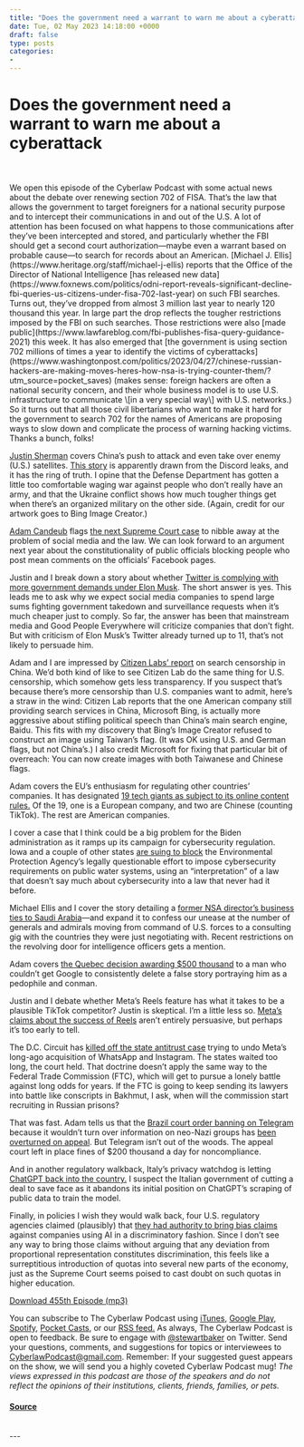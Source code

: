 ```yaml
---
title: "Does the government need a warrant to warn me about a cyberattack"
date: Tue, 02 May 2023 14:18:00 +0000
draft: false
type: posts
categories: 
- 
---
```

# Does the government need a warrant to warn me about a cyberattack

<br/>

<br/>
We open this episode of the Cyberlaw Podcast with some actual news about the debate over renewing section 702 of FISA. That’s the law that allows the government to target foreigners for a national security purpose and to intercept their communications in and out of the U.S. A lot of attention has been focused on what happens to those communications after they’ve been intercepted and stored, and particularly whether the FBI should get a second court authorization—maybe even a warrant based on probable cause—to search for records about an American. [Michael J. Ellis](https://www.heritage.org/staff/michael-j-ellis) reports that the Office of the Director of National Intelligence [has released new data](https://www.foxnews.com/politics/odni-report-reveals-significant-decline-fbi-queries-us-citizens-under-fisa-702-last-year) on such FBI searches. Turns out, they’ve dropped from almost 3 million last year to nearly 120 thousand this year. In large part the drop reflects the tougher restrictions imposed by the FBI on such searches. Those restrictions were also [made public](https://www.lawfareblog.com/fbi-publishes-fisa-query-guidance-2021) this week. It has also emerged that [the government is using section 702 millions of times a year to identify the victims of cyberattacks](https://www.washingtonpost.com/politics/2023/04/27/chinese-russian-hackers-are-making-moves-heres-how-nsa-is-trying-counter-them/?utm_source=pocket_saves) (makes sense: foreign hackers are often a national security concern, and their whole business model is to use U.S. infrastructure to communicate \[in a very special way\] with U.S. networks.) So it turns out that all those civil libertarians who want to make it hard for the government to search 702 for the names of Americans are proposing ways to slow down and complicate the process of warning hacking victims. Thanks a bunch, folks!

[Justin Sherman](https://www.globalcyberstrategies.com/#:~:text=Global%20Cyber%20Strategies%20is%20a%20Washington%2C%20DC-based%20research,Project%20Strategizing%205%20Communications%20Planning%206%20Expert%20Network) covers China’s push to attack and even take over enemy (U.S.) satellites. [This story](https://arstechnica.com/information-technology/2023/04/china-building-cyberweapons-to-hijack-enemy-satellites-says-us-leak/?comments=1&comments-page=1&utm_source=pocket_saves) is apparently drawn from the Discord leaks, and it has the ring of truth. I opine that the Defense Department has gotten a little too comfortable waging war against people who don’t really have an army, and that the Ukraine conflict shows how much tougher things get when there’s an organized military on the other side. (Again, credit for our artwork goes to Bing Image Creator.)

[Adam Candeub](https://www.law.msu.edu/faculty_staff/profile.php?prof=370) flags [the next Supreme Court case](https://www.reuters.com/legal/us-supreme-court-decide-if-public-officials-can-block-critics-social-media-2023-04-24/) to nibble away at the problem of social media and the law. We can look forward to an argument next year about the constitutionality of public officials blocking people who post mean comments on the officials’ Facebook pages. 

Justin and I break down a story about whether [Twitter is complying with more government demands under Elon Musk](https://restofworld.org/2023/elon-musk-twitter-government-orders/). The short answer is yes. This leads me to ask why we expect social media companies to spend large sums fighting government takedown and surveillance requests when it’s much cheaper just to comply. So far, the answer has been that mainstream media and Good People Everywhere will criticize companies that don’t fight. But with criticism of Elon Musk’s Twitter already turned up to 11, that’s not likely to persuade him.

Adam and I are impressed by [Citizen Labs’ report](https://urldefense.com/v3/__https:/citizenlab.ca/2023/04/a-comparison-of-search-censorship-in-china/__;!!ApXA7kLm!0nFDLc2vXSxIUk5XVx6KCo6O3ACaPWzcJaAgrn02Z7K9trEReUi4j1aCGOz15JLh61FPbI-S0gQF98OVHjMP$) on search censorship in China. We’d both kind of like to see Citizen Lab do the same thing for U.S. censorship, which somehow gets less transparency. If you suspect that’s because there’s more censorship than U.S. companies want to admit, here’s a straw in the wind: Citizen Lab reports that the one American company still providing search services in China, Microsoft Bing, is actually more aggressive about stifling political speech than China’s main search engine, Baidu. This fits with my discovery that Bing’s Image Creator refused to construct an image using Taiwan’s flag. (It was OK using U.S. and German flags, but not China’s.) I also credit Microsoft for fixing that particular bit of overreach: You can now create images with both Taiwanese and Chinese flags. 

Adam covers the EU’s enthusiasm for regulating other countries’ companies. It has designated [19 tech giants as subject to its online content rules.](https://www.reuters.com/technology/google-amazon-meta-microsoft-15-others-subject-eu-content-rules-2023-04-25/) Of the 19, one is a European company, and two are Chinese (counting TikTok). The rest are American companies. 

I cover a case that I think could be a big problem for the Biden administration as it ramps up its campaign for cybersecurity regulation. Iowa and a couple of other states [are suing to block](https://www.iowaattorneygeneral.gov/newsroom/attorney-general-bird-sues-biden-administration-over-new-cybersecurity-regulations-for-public-water?utm_source=pocket_saves) the Environmental Protection Agency’s legally questionable effort to impose cybersecurity requirements on public water systems, using an “interpretation” of a law that doesn’t say much about cybersecurity into a law that never had it before.

Michael Ellis and I cover the story detailing a [former NSA director’s business ties to Saudi Arabia](https://archive.is/SeQRV)—and expand it to confess our unease at the number of generals and admirals moving from command of U.S. forces to a consulting gig with the countries they were just negotiating with. Recent restrictions on the revolving door for intelligence officers gets a mention.

Adam covers [the Quebec decision awarding $500 thousand](https://arstechnica.com/tech-policy/2023/04/man-battling-google-wins-500k-for-search-result-links-calling-him-a-pedophile/?utm_source=pocket_saves) to a man who couldn’t get Google to consistently delete a false story portraying him as a pedophile and conman.

Justin and I debate whether Meta’s Reels feature has what it takes to be a plausible TikTok competitor? Justin is skeptical. I’m a little less so. [Meta’s claims about the success of Reels](https://techcrunch.com/2023/04/26/meta-says-time-spent-on-instagram-grew-24-thanks-to-tiktok-style-ai-reel-recommendations/) aren’t entirely persuasive, but perhaps it’s too early to tell.

The D.C. Circuit has [killed off the state antitrust case](https://www.law360.com/technology/articles/1601782?nl_pk=8a4ebbfd-6806-4594-bba0-c159fe215eff&nlaidx=0&nlsidx=0&read_more=1&utm_source=pocket_saves) trying to undo Meta’s long-ago acquisition of WhatsApp and Instagram. The states waited too long, the court held. That doctrine doesn’t apply the same way to the Federal Trade Commission (FTC), which will get to pursue a lonely battle against long odds for years. If the FTC is going to keep sending its lawyers into battle like conscripts in Bakhmut, I ask, when will the commission start recruiting in Russian prisons?

That was fast. Adam tells us that the [Brazil court order banning on Telegram](https://www.bloomberg.com/news/articles/2023-04-26/brazil-court-orders-ban-on-telegram-over-neo-nazi-content?leadSource=uverify%20wall) because it wouldn’t turn over information on neo-Nazi groups has [been overturned on appeal](https://www.reuters.com/technology/brazil-court-lifts-telegram-suspension-not-complying-with-order-neo-nazi-groups-2023-04-29/?utm_source=pocket_saves). But Telegram isn’t out of the woods. The appeal court left in place fines of $200 thousand a day for noncompliance.   

And in another regulatory walkback, Italy’s privacy watchdog is letting [ChatGPT back into the country.](https://apnews.com/article/chatgpt-openai-data-privacy-italy-b9ab3d12f2b2cfe493237fd2b9675e21) I suspect the Italian government of cutting a deal to save face as it abandons its initial position on ChatGPT’s scraping of public data to train the model.

Finally, in policies I wish they would walk back, four U.S. regulatory agencies claimed (plausibly) that [they had authority to bring bias claims](https://www.cnbc.com/2023/04/25/us-regulators-warn-they-already-have-the-power-to-go-after-ai-bias.html?utm_source=pocket_saves) against companies using AI in a discriminatory fashion. Since I don’t see any way to bring those claims without arguing that any deviation from proportional representation constitutes discrimination, this feels like a surreptitious introduction of quotas into several new parts of the economy, just as the Supreme Court seems poised to cast doubt on such quotas in higher education. 

[Download 455th Episode (mp3)](https://www.steptoe.com/podcasts/TheCyberlawPodcast-455.mp3)

You can subscribe to The Cyberlaw Podcast using [iTunes](https://itunes.apple.com/us/podcast/steptoe-cyberlaw-podcast/id830593115?mt=2), [Google Play](https://play.google.com/music/listen#/ps/Ikx2d2ncjvw6zuoq3zh4qp2i7qu), [Spotify](https://open.spotify.com/show/3Co2wdTUaZr4Xqnlxs4soG), [Pocket Casts](http://pcasts.in/steptoe), or our [RSS feed.](http://www.steptoe.com/feed-Cyberlaw.rss) As always, The Cyberlaw Podcast is open to feedback. Be sure to engage with [@stewartbaker](https://twitter.com/stewartbaker) on Twitter. Send your questions, comments, and suggestions for topics or interviewees to [CyberlawPodcast@gmail.com](mailto:CyberlawPodcast@gmail.com). Remember: If your suggested guest appears on the show, we will send you a highly coveted Cyberlaw Podcast mug! _The views expressed in this podcast are those of the speakers and do not reflect the opinions of their institutions, clients, friends, families, or pets._

#### [Source](https://sites.libsyn.com/52286/does-the-government-need-a-warrant-to-warn-me-about-a-cyberattack)

<br/>
---
